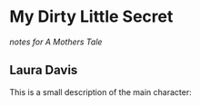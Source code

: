 # My Dirty Little Secret
_notes for A Mothers Tale_


## Laura Davis
This is a small description of the main character:


